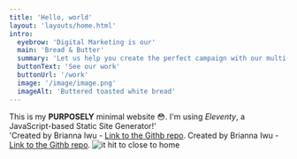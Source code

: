 ```yaml
---
title: 'Hello, world'
layout: 'layouts/home.html'
intro:
  eyebrow: 'Digital Marketing is our'
  main: 'Bread & Butter'
  summary: 'Let us help you create the perfect campaign with our multi-faceted team of talented creatives.'
  buttonText: 'See our work'
  buttonUrl: '/work'
  image: '/image/image.png'
  imageAlt: 'Buttered toasted white bread'
---
```


This is my **PURPOSELY** minimal website 😳.  I'm using _Eleventy_, a JavaScript-based Static Site Generator!' <br> 'Created by Brianna Iwu - [Link to the Githb repo](https://github.com/brinikki/eleventy-site).
Created by Brianna Iwu - [Link to the Githb repo](https://github.com/brinikki/eleventy-site).
<img src="fr.jpeg" alt="it hit to close to home">